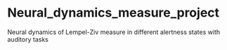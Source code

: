 # Neural_dynamics_measure_project
Neural dynamics of Lempel-Ziv measure in different alertness states with auditory tasks
